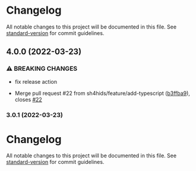 # Changelog

All notable changes to this project will be documented in this file. See [standard-version](https://github.com/conventional-changelog/standard-version) for commit guidelines.

## 4.0.0 (2022-03-23)


### ⚠ BREAKING CHANGES

* fix release action

* Merge pull request #22 from sh4hids/feature/add-typescript ([b3ffba9](https://github.com/sh4hids/bangla-calendar/commit/b3ffba97bb3dacf7bb7e953b0d06a82aefd431bd)), closes [#22](https://github.com/sh4hids/bangla-calendar/issues/22)

### 3.0.1 (2022-03-23)

# Changelog

All notable changes to this project will be documented in this file. See [standard-version](https://github.com/conventional-changelog/standard-version) for commit guidelines.
